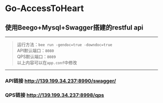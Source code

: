 # Go-AccessToHeart
## 使用Beego+Mysql+Swagger搭建的restful api
------------------
> 运行方法：`bee run -gendoc=true -downdoc=true`  
> API默认端口：`8080`  
> QPS默认端口：`8089`  
> 以上内容可以在`app.conf`中修改
------------------
### API链接 <http://139.199.34.237:8990/swagger/>
### QPS链接 <http://139.199.34.237:8998/qps>
